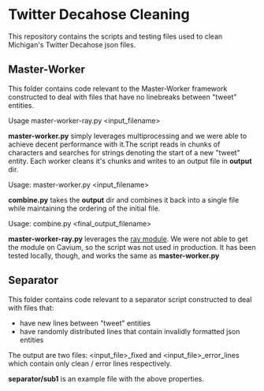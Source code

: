 # Twitter Decahose Cleaning
This repository contains the scripts and testing files used to clean Michigan's Twitter Decahose json files.

## Master-Worker

This folder contains code relevant to the Master-Worker framework constructed to deal with files that have no linebreaks between "tweet" entities.


Usage master-worker-ray.py <input_filename>

**master-worker.py** simply leverages multiprocessing and we were able to achieve decent performance with it.The script reads in chunks of characters and searches for strings denoting the start of a new "tweet" entity. Each worker cleans it's chunks and writes to an output file in **output** dir.

Usage: master-worker.py <input_filename>


**combine.py** takes the **output** dir and combines it back into a single file while maintaining the ordering of the initial file.

Usage: combine.py <final_output_filename>

**master-worker-ray.py** leverages the [ray module](https://ray.io/). We were not able to get the module on Cavium, so the script was not used in production. It has been tested locally, though, and works the same as **master-worker.py**

## Separator

This folder contains code relevant to a separator script constructed to deal with files that: 
 - have new lines between "tweet" entities
 - have randomly distributed lines that contain invalidly formatted json entities
 
 The output are two files: <input_file>_fixed and <input_file>_error_lines which contain only clean / error lines respectively.
 
 **separator/sub1** is an example file with the above properties.
